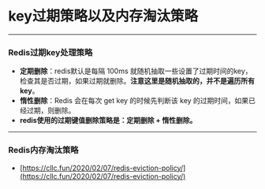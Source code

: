 # key过期策略以及内存淘汰策略
---

### Redis过期key处理策略
* **定期删除**：redis默认是每隔 100ms 就随机抽取一些设置了过期时间的key，检查其是否过期，如果过期就删除。**注意这里是随机抽取的，并不是遍历所有key**。
* **惰性删除**：Redis 会在每次 get key 的时候先判断该 key 的过期时间，如果已经过期，则删除。
* **redis使用的过期键值删除策略是：定期删除 + 惰性删除。**
---

### Redis内存淘汰策略
* [https://cllc.fun/2020/02/07/redis-eviction-policy/](https://cllc.fun/2020/02/07/redis-eviction-policy/)